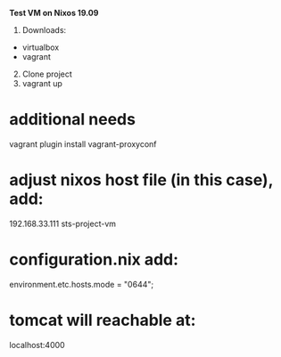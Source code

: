 **Test VM on Nixos 19.09**

1. Downloads:
- virtualbox
- vagrant

2. Clone project
3. vagrant up

# additional needs
vagrant plugin install vagrant-proxyconf

# adjust nixos host file (in this case), add:
192.168.33.111  sts-project-vm

# configuration.nix add:
environment.etc.hosts.mode = "0644";

# tomcat will reachable at:
localhost:4000

